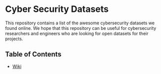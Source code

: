 # Cyber Security Datasets

This repository contains a list of the awesome cybersecurity datasets we found online. We hope that this repository can be useful for cybersecurity researchers and engineers who are looking for open datasets for their projects.

## Table of Contents

- [Wiki](wiki)

